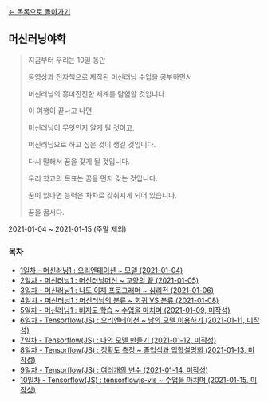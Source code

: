 [← 목록으로 돌아가기](./README.md)

## 머신러닝야학
> 지금부터 우리는 10일 동안
> 
> 동영상과 전자책으로 제작된 머신러닝 수업을 공부하면서
> 
> 머신러닝의 흥미진진한 세계를 탐험할 것입니다.
> 
> 이 여행이 끝나고 나면
> 
> 머신러닝이 무엇인지 알게 될 것이고,
> 
> 머신러닝으로 하고 싶은 것이 생길 것입니다.
> 
> 다시 말해서 꿈을 갖게 될 것입니다.
> 
> 우리 학교의 목표는 꿈을 먼저 갖는 것입니다.
> 
> 꿈이 있다면 능력은 차차로 갖춰지게 되어 있습니다.
> 
> 꿈을 꿉시다.

2021-01-04 ~ 2021-01-15 (주말 제외)

### 목차
- [1일차 - 머신러닝1 : 오리엔테이션 ~ 모델 (2021-01-04)](./Day1.md)
- [2일차 - 머신러닝1 : 머신러닝머신 ~ 교양의 끝 (2021-01-05)](./Day2.md)
- [3일차 - 머신러닝1 : 나도 이제 프로그래머 ~ 심리전 (2021-01-06)](./Day3.md)
- [4일차 - 머신러닝1 : 머신러닝의 분류 ~ 회귀 VS 분류 (2021-01-08)](./Day4.md)
- [5일차 - 머신러닝1 : 비지도 학습 ~ 수업을 마치며 (2021-01-09, 미작성)](./Day5.md)
- [6일차 - Tensorflow(JS) : 오리엔테이션 ~ 남의 모델 이용하기 (2021-01-11, 미작성)](./Day6.md)
- [7일차 - Tensorflow(JS) : 나의 모델 만들기 (2021-01-12, 미작성)](./Day7.md)
- [8일차 - Tensorflow(JS) : 정확도 측정 ~ 졸업식과 입학설명회 (2021-01-13, 미작성)](./Day8.md)
- [9일차 - Tensorflow(JS) : 여러개의 변수 (2021-01-14, 미작성)](./Day9.md)
- [10일차 - Tensorflow(JS) : tensorflowjs-vis ~ 수업을 마치며 (2021-01-15, 미작성)](./Day10.md)